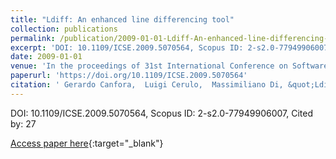 ```yaml
---
title: "Ldiff: An enhanced line differencing tool"
collection: publications
permalink: /publication/2009-01-01-Ldiff-An-enhanced-line-differencing-tool
excerpt: 'DOI: 10.1109/ICSE.2009.5070564, Scopus ID: 2-s2.0-77949906007, Cited by: 27'
date: 2009-01-01
venue: 'In the proceedings of 31st International Conference on Software Engineering, ICSE 2009, May 16-24, 2009, Vancouver, Canada, Proceedings'
paperurl: 'https://doi.org/10.1109/ICSE.2009.5070564'
citation: ' Gerardo Canfora,  Luigi Cerulo,  Massimiliano Di, &quot;Ldiff: An enhanced line differencing tool.&quot; In the proceedings of 31st International Conference on Software Engineering, ICSE 2009, May 16-24, 2009, Vancouver, Canada, Proceedings, 2009.'
---
```

DOI: 10.1109/ICSE.2009.5070564, Scopus ID: 2-s2.0-77949906007, Cited by: 27

[Access paper here](https://doi.org/10.1109/ICSE.2009.5070564){:target="_blank"}
